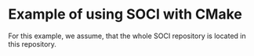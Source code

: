 # Example of using SOCI with CMake

For this example, we assume, that the whole SOCI repository is located in this repository.
